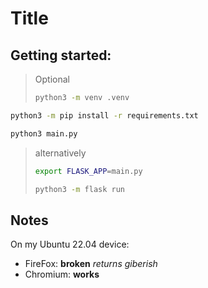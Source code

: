 # Title

## Getting started:

> Optional
>
> ```sh
> python3 -m venv .venv
> ```

```sh
python3 -m pip install -r requirements.txt
```

```sh
python3 main.py
```

> alternatively
>
> ```sh
> export FLASK_APP=main.py
>
> python3 -m flask run
> ```

## Notes

On my Ubuntu 22.04 device:

- FireFox: **broken** *returns giberish*
- Chromium: **works**

